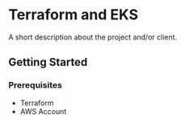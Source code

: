 # Terraform and EKS

A short description about the project and/or client.

## Getting Started



### Prerequisites

* Terraform
* AWS Account

